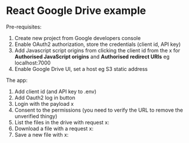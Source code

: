 # React Google Drive example

Pre-requisites:

1) Create new project from Google developers console
2) Enable OAuth2 authorization, store the credentials (client id, API key)
3) Add Javascript script origins from clicking the client id from the x for **Authorised JavaScript origins** and **Authorised redirect URIs** eg localhost:7000
4) Enable Google Drive UI, set a host eg S3 static address

The app:

1) Add client id (and API key to .env)
2) Add Oauth2 log in button
3) Login with the payload x
4) Consent to the permissions (you need to verify the URL to remove the unverified thingy)
5) List the files in the drive with request x:
6) Download a file with a request x:
7) Save a new file with x: